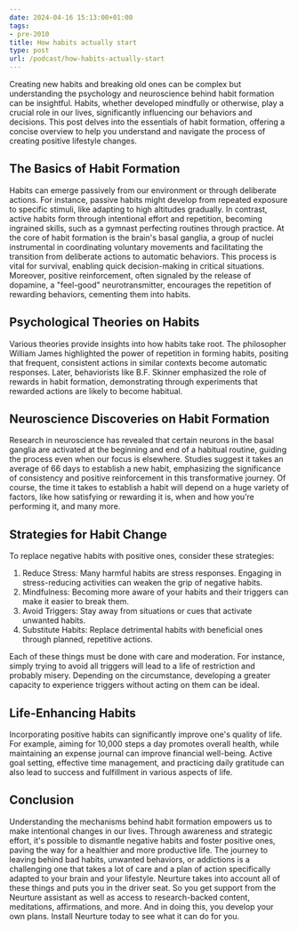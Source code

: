 ```yaml
---
date: 2024-04-16 15:13:00+01:00
tags:
- pre-2010
title: How habits actually start
type: post
url: /podcast/how-habits-actually-start
---
```



Creating new habits and breaking old ones can be complex but understanding the psychology and neuroscience behind habit formation can be insightful. Habits, whether developed mindfully or otherwise, play a crucial role in our lives, significantly influencing our behaviors and decisions. This post delves into the essentials of habit formation, offering a concise overview to help you understand and navigate the process of creating positive lifestyle changes.

## The Basics of Habit Formation

Habits can emerge passively from our environment or through deliberate actions. For instance, passive habits might develop from repeated exposure to specific stimuli, like adapting to high altitudes gradually. In contrast, active habits form through intentional effort and repetition, becoming ingrained skills, such as a gymnast perfecting routines through practice. At the core of habit formation is the brain's basal ganglia, a group of nuclei instrumental in coordinating voluntary movements and facilitating the transition from deliberate actions to automatic behaviors. This process is vital for survival, enabling quick decision\-making in critical situations. Moreover, positive reinforcement, often signaled by the release of dopamine, a "feel\-good" neurotransmitter, encourages the repetition of rewarding behaviors, cementing them into habits.

## Psychological Theories on Habits

Various theories provide insights into how habits take root. The philosopher William James highlighted the power of repetition in forming habits, positing that frequent, consistent actions in similar contexts become automatic responses. Later, behaviorists like B.F. Skinner emphasized the role of rewards in habit formation, demonstrating through experiments that rewarded actions are likely to become habitual.

## Neuroscience Discoveries on Habit Formation

Research in neuroscience has revealed that certain neurons in the basal ganglia are activated at the beginning and end of a habitual routine, guiding the process even when our focus is elsewhere. Studies suggest it takes an average of 66 days to establish a new habit, emphasizing the significance of consistency and positive reinforcement in this transformative journey. Of course, the time it takes to establish a habit will depend on a huge variety of factors, like how satisfying or rewarding it is, when and how you’re performing it, and many more.

## Strategies for Habit Change

To replace negative habits with positive ones, consider these strategies:

1. Reduce Stress: Many harmful habits are stress responses. Engaging in stress\-reducing activities can weaken the grip of negative habits.
2. Mindfulness: Becoming more aware of your habits and their triggers can make it easier to break them.
3. Avoid Triggers: Stay away from situations or cues that activate unwanted habits.
4. Substitute Habits: Replace detrimental habits with beneficial ones through planned, repetitive actions.

Each of these things must be done with care and moderation. For instance, simply trying to avoid all triggers will lead to a life of restriction and probably misery. Depending on the circumstance, developing a greater capacity to experience triggers without acting on them can be ideal.

## Life\-Enhancing Habits

Incorporating positive habits can significantly improve one's quality of life. For example, aiming for 10,000 steps a day promotes overall health, while maintaining an expense journal can improve financial well\-being. Active goal setting, effective time management, and practicing daily gratitude can also lead to success and fulfillment in various aspects of life. 

## Conclusion

Understanding the mechanisms behind habit formation empowers us to make intentional changes in our lives. Through awareness and strategic effort, it's possible to dismantle negative habits and foster positive ones, paving the way for a healthier and more productive life. The journey to leaving behind bad habits, unwanted behaviors, or addictions is a challenging one that takes a lot of care and a plan of action specifically adapted to your brain and your lifestyle. Neurture takes into account all of these things and puts you in the driver seat. So you get support from the Neurture assistant as well as access to research\-backed content, meditations, affirmations, and more. And in doing this, you develop your own plans. Install Neurture today to see what it can do for you.


